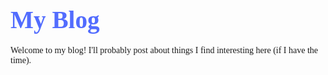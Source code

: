 # <span style="color: #526CFE; font-family: Babas; font-size: 1.4em;">My Blog</span>

 <span style="font-family: Babas; font-size: 1em;">
 Welcome to my blog!
 I'll probably post about things I find interesting here (if I have the time). 
 </span>
